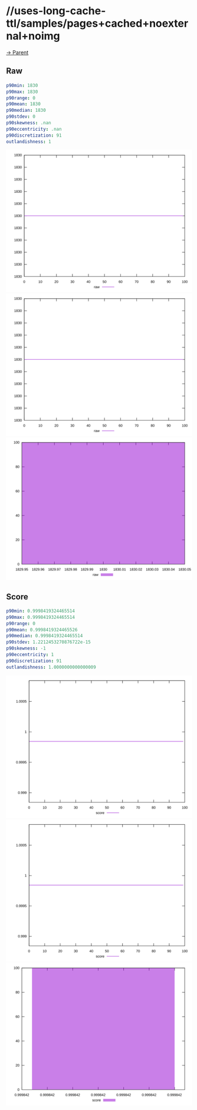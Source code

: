 
# //uses-long-cache-ttl/samples/pages+cached+noexternal+noimg

[→ Parent](../..)


## Raw


```yaml
p90min: 1830
p90max: 1830
p90range: 0
p90mean: 1830
p90median: 1830
p90stdev: 0
p90skewness: .nan
p90eccentricity: .nan
p90discretization: 91
outlandishness: 1

```

![PLOT: raw-values](./raw/values.svg)![PLOT: raw-sorted](./raw/sorted.svg)![PLOT: raw-histogram](./raw/histogram.svg)
## Score


```yaml
p90min: 0.9998419324465514
p90max: 0.9998419324465514
p90range: 0
p90mean: 0.9998419324465526
p90median: 0.9998419324465514
p90stdev: 1.2212453270876722e-15
p90skewness: -1
p90eccentricity: 1
p90discretization: 91
outlandishness: 1.0000000000000009

```

![PLOT: score-values](./score/values.svg)![PLOT: score-sorted](./score/sorted.svg)![PLOT: score-histogram](./score/histogram.svg)